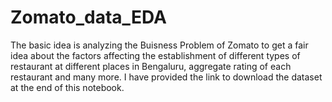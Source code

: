 # Zomato_data_EDA
The basic idea is analyzing the Buisness Problem of Zomato  to get a fair idea about the factors affecting the establishment of different types of restaurant at different places in Bengaluru, aggregate rating of each restaurant and many more. I have provided the link to download the dataset at the end of this notebook.
